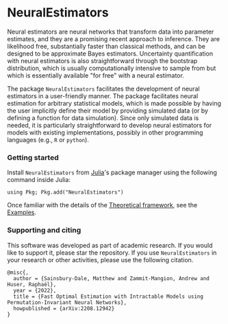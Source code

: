 # NeuralEstimators

Neural estimators are neural networks that transform data into parameter estimates, and they are a promising recent approach to inference. They are likelihood free, substantially faster than classical methods, and can be designed to be approximate Bayes estimators.  Uncertainty quantification with neural estimators is also straightforward through the bootstrap distribution, which is usually computationally intensive to sample from but which is essentially available "for free" with a neural estimator.

The package `NeuralEstimators` facilitates the development of neural estimators in a user-friendly manner. The package facilitates neural estimation for arbitrary statistical models, which is made possible by having the user implicitly define their model by providing simulated data (or by defining a function for data simulation). Since only simulated data is needed, it is particularly straightforward to develop neural estimators for models with existing implementations, possibly in other programming languages (e.g., `R` or `python`).


### Getting started
Install `NeuralEstimators` from [Julia](https://julialang.org/)'s package manager using the following command inside Julia:

```
using Pkg; Pkg.add("NeuralEstimators")
```

Once familiar with the details of the [Theoretical framework](@ref), see the [Examples](@ref).


### Supporting and citing

This software was developed as part of academic research. If you would like to support it, please star the repository. If you use `NeuralEstimators` in your research or other activities, please use the following citation.

```
@misc{,
  author = {Sainsbury-Dale, Matthew and Zammit-Mangion, Andrew and Huser, Raphaël},
  year = {2022},
  title = {Fast Optimal Estimation with Intractable Models using Permutation-Invariant Neural Networks},
  howpublished = {arXiv:2208.12942}
}
```
